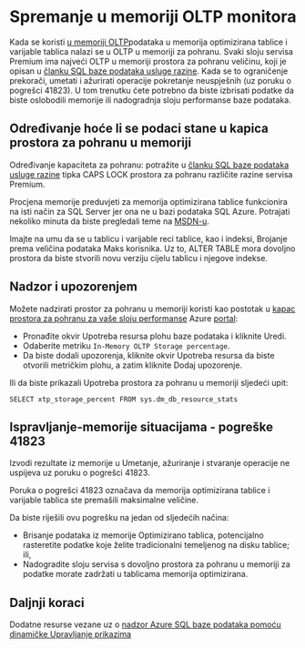 <properties
    pageTitle="Nadzor prostora za pohranu u memoriji za XTP | Microsoft Azure"
    description="Procjena i nadzor prostora za pohranu u memoriji za XTP koriste, kapaciteta. Razrješavanje pogreške kapaciteta 41823"
    services="sql-database"
    documentationCenter=""
    authors="jodebrui"
    manager="jhubbard"
    editor=""/>


<tags
    ms.service="sql-database"
    ms.workload="data-management"
    ms.tgt_pltfrm="na"
    ms.devlang="na"
    ms.topic="article"
    ms.date="10/03/2016"
    ms.author="jodebrui"/>


# <a name="monitor-in-memory-oltp-storage"></a>Spremanje u memoriji OLTP monitora

Kada se koristi [u memoriji OLTP](sql-database-in-memory.md)podataka u memorija optimizirana tablice i varijable tablica nalazi se u OLTP u memoriji za pohranu. Svaki sloju servisa Premium ima najveći OLTP u memoriji prostora za pohranu veličinu, koji je opisan u [članku SQL baze podataka usluge razine](sql-database-service-tiers.md#service-tiers-for-single-databases). Kada se to ograničenje prekorači, umetati i ažurirati operacije pokretanje neuspješnih (uz poruku o pogrešci 41823). U tom trenutku ćete potrebno da biste izbrisati podatke da biste oslobodili memorije ili nadogradnja sloju performanse baze podataka.

## <a name="determine-whether-data-will-fit-within-the-in-memory-storage-cap"></a>Određivanje hoće li se podaci stane u kapica prostora za pohranu u memoriji

Određivanje kapaciteta za pohranu: potražite u [članku SQL baze podataka usluge razine](sql-database-service-tiers.md#service-tiers-for-single-databases) tipka CAPS LOCK prostora za pohranu različite razine servisa Premium.

Procjena memorije preduvjeti za memorija optimizirana tablice funkcionira na isti način za SQL Server jer ona ne u bazi podataka SQL Azure. Potrajati nekoliko minuta da biste pregledali teme na [MSDN-u](https://msdn.microsoft.com/library/dn282389.aspx).

Imajte na umu da se u tablicu i varijable reci tablice, kao i indeksi, Brojanje prema veličina podataka Maks korisnika. Uz to, ALTER TABLE mora dovoljno prostora da biste stvorili novu verziju cijelu tablicu i njegove indekse.

## <a name="monitoring-and-alerting"></a>Nadzor i upozorenjem

Možete nadzirati prostor za pohranu u memoriji koristi kao postotak u [kapac prostora za pohranu za vaše sloju performanse](sql-database-service-tiers.md#service-tiers-for-single-databases) Azure [portal](https://portal.azure.com/): 

- Pronađite okvir Upotreba resursa plohu baze podataka i kliknite Uredi.
- Odaberite metriku `In-Memory OLTP Storage percentage`.
- Da biste dodali upozorenja, kliknite okvir Upotreba resursa da biste otvorili metričkim plohu, a zatim kliknite Dodaj upozorenje.

Ili da biste prikazali Upotreba prostora za pohranu u memoriji sljedeći upit:

    SELECT xtp_storage_percent FROM sys.dm_db_resource_stats


## <a name="correct-out-of-memory-situations---error-41823"></a>Ispravljanje-memorije situacijama - pogreške 41823

Izvodi rezultate iz memorije u Umetanje, ažuriranje i stvaranje operacije ne uspijeva uz poruku o pogrešci 41823.

Poruka o pogrešci 41823 označava da memorija optimizirana tablice i varijable tablica ste premašili maksimalne veličine.

Da biste riješili ovu pogrešku na jedan od sljedećih načina:


- Brisanje podataka iz memorije Optimizirano tablica, potencijalno rasteretite podatke koje želite tradicionalni temeljenog na disku tablice; ili,
- Nadogradite sloju servisa s dovoljno prostora za pohranu u memoriji za podatke morate zadržati u tablicama memorija optimizirana.

## <a name="next-steps"></a>Daljnji koraci
Dodatne resurse vezane uz o [nadzor Azure SQL baze podataka pomoću dinamičke Upravljanje prikazima](sql-database-monitoring-with-dmvs.md)
